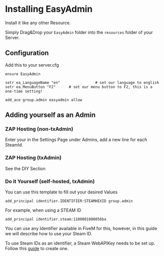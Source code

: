 # Installing EasyAdmin

Install it like any other Resource.

Simply Drag&Drop your `EasyAdmin` folder into the `resources` folder of your Server.

## Configuration
Add this to your server.cfg

```
ensure EasyAdmin

setr ea_LanguageName "en"                # set our language to english
setr ea_MenuButton "F2"		 # set our menu button to F2, this is a one-time setting!

add_ace group.admin easyadmin allow
```

## Adding yourself as an Admin

### ZAP Hosting (non-txAdmin)
Enter your in the Settings Page under Admins, add a new line for each SteamId.

### ZAP Hosting (txAdmin)

See the DIY Section

### Do it Yourself (self-hosted, txAdmin)

You can use this template to fill out your desired Values

```
add_principal identifier.IDENTIFIER:STEAMHEXID group.admin
```

For example, when using a STEAM ID

```
add_principal identifier.steam:1100001000056ba
```

You can use any Identifier available in FiveM for this, however, in this guide we will describe how to use your Steam ID.

To use Steam IDs as an identifier, a Steam WebAPIKey needs to be set up. Follow this [guide](steamapikey.md) to create one.

